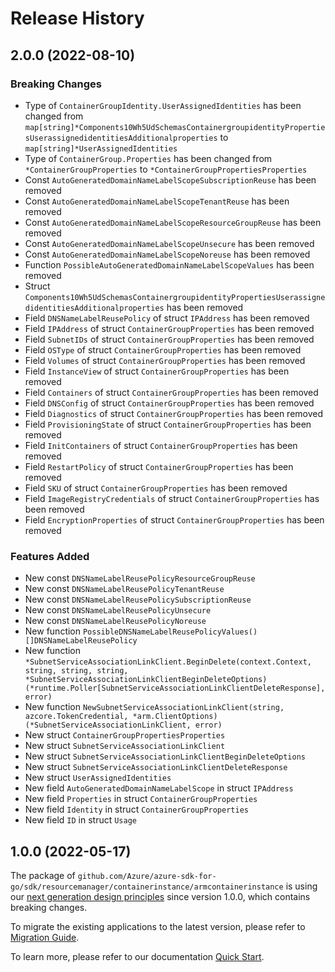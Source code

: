 # Release History

## 2.0.0 (2022-08-10)
### Breaking Changes

- Type of `ContainerGroupIdentity.UserAssignedIdentities` has been changed from `map[string]*Components10Wh5UdSchemasContainergroupidentityPropertiesUserassignedidentitiesAdditionalproperties` to `map[string]*UserAssignedIdentities`
- Type of `ContainerGroup.Properties` has been changed from `*ContainerGroupProperties` to `*ContainerGroupPropertiesProperties`
- Const `AutoGeneratedDomainNameLabelScopeSubscriptionReuse` has been removed
- Const `AutoGeneratedDomainNameLabelScopeTenantReuse` has been removed
- Const `AutoGeneratedDomainNameLabelScopeResourceGroupReuse` has been removed
- Const `AutoGeneratedDomainNameLabelScopeUnsecure` has been removed
- Const `AutoGeneratedDomainNameLabelScopeNoreuse` has been removed
- Function `PossibleAutoGeneratedDomainNameLabelScopeValues` has been removed
- Struct `Components10Wh5UdSchemasContainergroupidentityPropertiesUserassignedidentitiesAdditionalproperties` has been removed
- Field `DNSNameLabelReusePolicy` of struct `IPAddress` has been removed
- Field `IPAddress` of struct `ContainerGroupProperties` has been removed
- Field `SubnetIDs` of struct `ContainerGroupProperties` has been removed
- Field `OSType` of struct `ContainerGroupProperties` has been removed
- Field `Volumes` of struct `ContainerGroupProperties` has been removed
- Field `InstanceView` of struct `ContainerGroupProperties` has been removed
- Field `Containers` of struct `ContainerGroupProperties` has been removed
- Field `DNSConfig` of struct `ContainerGroupProperties` has been removed
- Field `Diagnostics` of struct `ContainerGroupProperties` has been removed
- Field `ProvisioningState` of struct `ContainerGroupProperties` has been removed
- Field `InitContainers` of struct `ContainerGroupProperties` has been removed
- Field `RestartPolicy` of struct `ContainerGroupProperties` has been removed
- Field `SKU` of struct `ContainerGroupProperties` has been removed
- Field `ImageRegistryCredentials` of struct `ContainerGroupProperties` has been removed
- Field `EncryptionProperties` of struct `ContainerGroupProperties` has been removed

### Features Added

- New const `DNSNameLabelReusePolicyResourceGroupReuse`
- New const `DNSNameLabelReusePolicyTenantReuse`
- New const `DNSNameLabelReusePolicySubscriptionReuse`
- New const `DNSNameLabelReusePolicyUnsecure`
- New const `DNSNameLabelReusePolicyNoreuse`
- New function `PossibleDNSNameLabelReusePolicyValues() []DNSNameLabelReusePolicy`
- New function `*SubnetServiceAssociationLinkClient.BeginDelete(context.Context, string, string, string, *SubnetServiceAssociationLinkClientBeginDeleteOptions) (*runtime.Poller[SubnetServiceAssociationLinkClientDeleteResponse], error)`
- New function `NewSubnetServiceAssociationLinkClient(string, azcore.TokenCredential, *arm.ClientOptions) (*SubnetServiceAssociationLinkClient, error)`
- New struct `ContainerGroupPropertiesProperties`
- New struct `SubnetServiceAssociationLinkClient`
- New struct `SubnetServiceAssociationLinkClientBeginDeleteOptions`
- New struct `SubnetServiceAssociationLinkClientDeleteResponse`
- New struct `UserAssignedIdentities`
- New field `AutoGeneratedDomainNameLabelScope` in struct `IPAddress`
- New field `Properties` in struct `ContainerGroupProperties`
- New field `Identity` in struct `ContainerGroupProperties`
- New field `ID` in struct `Usage`


## 1.0.0 (2022-05-17)

The package of `github.com/Azure/azure-sdk-for-go/sdk/resourcemanager/containerinstance/armcontainerinstance` is using our [next generation design principles](https://azure.github.io/azure-sdk/general_introduction.html) since version 1.0.0, which contains breaking changes.

To migrate the existing applications to the latest version, please refer to [Migration Guide](https://aka.ms/azsdk/go/mgmt/migration).

To learn more, please refer to our documentation [Quick Start](https://aka.ms/azsdk/go/mgmt).